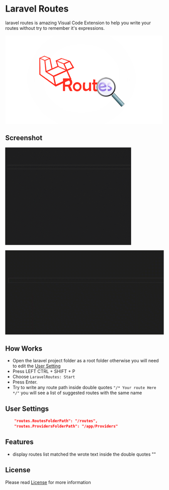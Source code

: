 # Laravel Routes

laravel routes is amazing Visual Code Extension to help you write your routes without
try to remember it's expressions.

![logo](https://raw.githubusercontent.com/mahmoudshahin1111/laravel-routes/master/assets/logo.png)

## Screenshot

![Demo](https://raw.githubusercontent.com/mahmoudshahin1111/laravel-routes/master/assets/1.gif)

![Demo](https://raw.githubusercontent.com/mahmoudshahin1111/laravel-routes/master/assets/2.gif)


## How Works

- Open the laravel project folder as a root folder otherwise you will need to edit the [User Setting](https://github.com/mahmoudshahin1111/laravel-routes/blob/master/README.md#user-settings) 
- Press LEFT CTRL + SHIFT + P
- Choose `LaravelRoutes: Start` 
- Press Enter.
- Try to write any route path inside double quotes `"/* Your route Here */"` you will see a list of suggested routes with the same name 


## User Settings
```json
    "routes.RoutesFolderPath": "/routes",
    "routes.ProvidersFolderPath": "/app/Providers"
```
## Features

- display routes list matched the wrote text inside the double quotes ""


## License

Please read [License](https://github.com/mahmoudshahin1111/laravel-routes/blob/master/README.md) for more information
